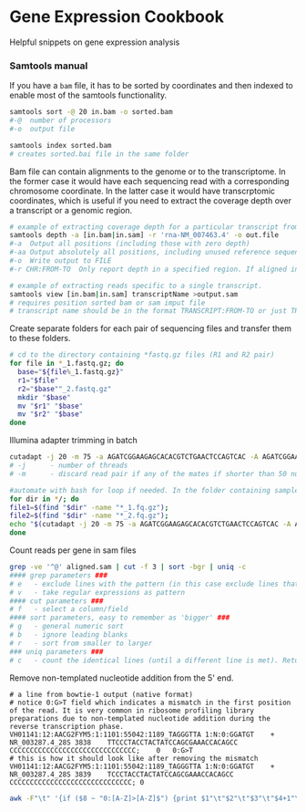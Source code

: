# Gene Expression Cookbook
Helpful snippets on gene expression analysis


### Samtools manual  
If you have a ```bam``` file, it has to be sorted by coordinates and then indexed to enable most of the samtools functionality.  
```bash
samtools sort -@ 20 in.bam -o sorted.bam
#-@  number of processors
#-o  output file

samtools index sorted.bam
# creates sorted.bai file in the same folder
```
Bam file can contain alignments to the genome or to the transcriptome. In the former case it would have each sequencing read with a corresponding chromosome coordinate. In the latter case it would have transcrptomic coordinates, which is useful if you need to extract the coverage depth over a transcript or a genomic region.
```bash
# example of extracting coverage depth for a particular transcript from STAR output (in -quantMode TranscriptomeSAM)
samtools depth -a [in.bam|in.sam] -r 'rna-NM_007463.4' -o out.file
#-a  Output all positions (including those with zero depth)
#-aa Output absolutely all positions, including unused reference sequences.
#-o  Write output to FILE
#-r CHR:FROM-TO  Only report depth in a specified region. If aligned in transcriptome coordinates, the CHR is the name of the transcript.

# example of extracting reads specific to a single transcript. 
samtools view [in.bam|in.sam] transcriptName >output.sam
# requires position sorted bam or sam imput file
# transcript name should be in the format TRANSCRIPT:FROM-TO or just TRANSCRIPT
```

Create separate folders for each pair of sequencing files and transfer them to these folders.  
```bash
# cd to the directory containing *fastq.gz files (R1 and R2 pair)
for file in *_1.fastq.gz; do
  base="${file%_1.fastq.gz}"
  r1="$file"
  r2="$base""_2.fastq.gz"
  mkdir "$base"
  mv "$r1" "$base"
  mv "$r2" "$base"
done
```
Illumina adapter trimming in batch  
```bash
cutadapt -j 20 -m 75 -a AGATCGGAAGAGCACACGTCTGAACTCCAGTCAC -A AGATCGGAAGAGCGTCGTGTAGGGAAAGAGTGTA -o trimmed_1.fq.gz -p trimmed_2.fq.gz read.1.fq.gz read.2.fq.gz
# -j      - number of threads
# -m      - discard read pair if any of the mates if shorter than 50 nucleotides after adapter trimming

#automate with bash for loop if needed. In the folder containing sample subfolders (R1 and R1 files in each subfolder) run this:
for dir in */; do
file1=$(find "$dir" -name "*_1.fq.gz");
file2=$(find "$dir" -name "*_2.fq.gz");
echo "$(cutadapt -j 20 -m 75 -a AGATCGGAAGAGCACACGTCTGAACTCCAGTCAC -A AGATCGGAAGAGCGTCGTGTAGGGAAAGAGTGTA -o "$dir""trimmed_1.fq.gz" -p "$dir""trimmed_2.fq.gz" "$file1" "$file2")";
done
```
Count reads per gene in sam files
```bash
grep -ve '^@' aligned.sam | cut -f 3 | sort -bgr | uniq -c
#### grep parameters ###
# e   - exclude lines with the pattern (in this case exclude lines that start with @ symbol, which marks headers in sam)
# v   - take regular expressions as pattern
#### cut parameters ###
# f   - select a column/field
#### sort parameters, easy to remember as 'bigger' ###
# g   - general numeric sort
# b   - ignore leading blanks
# r   - sort from smaller to larger
### uniq parameters ###
# c   - count the identical lines (until a different line is met). Returns the line and the count.

```

Remove non-templated nucleotide addition from the 5' end. 
```
# a line from bowtie-1 output (native format)
# notice 0:G>T field which indicates a mismatch in the first position of the read. It is very common in ribosome profiling library preparations due to non-templated nucleotide addition during the reverse transcription phase.
VH01141:12:AACG2FYM5:1:1101:55042:1189_TAGGGTTA 1:N:0:GGATGT	+	NR_003287.4_28S	3838	TTCCCTACCTACTATCCAGCGAAACCACAGCC	CCCCCCCCCCCCCCCCCCCCCCCCCCCCCCC;	0	0:G>T
# this is how it should look like after removing the mismatch
VH01141:12:AACG2FYM5:1:1101:55042:1189_TAGGGTTA 1:N:0:GGATGT	+	NR_003287.4_28S	3839	TCCCTACCTACTATCCAGCGAAACCACAGCC	CCCCCCCCCCCCCCCCCCCCCCCCCCCCCC;	0
```

```bash
awk -F"\t" '{if ($8 ~ "0:[A-Z]>[A-Z]$") {print $1"\t"$2"\t"$3"\t"$4+1"\t"substr($5,2)"\t"substr($6,2)"\t"$7} else {print $0} }' aligned_reads.bwt >aligned_reads_corrected.bwt


```
